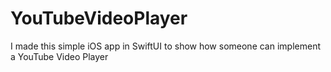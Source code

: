 # YouTubeVideoPlayer
I made this simple iOS app in SwiftUI to show how someone can implement a YouTube Video Player

